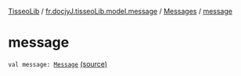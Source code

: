 [TisseoLib](../../index.md) / [fr.docjyJ.tisseoLib.model.message](../index.md) / [Messages](index.md) / [message](./message.md)

# message

`val message: `[`Message`](../-message/index.md) [(source)](https://github.com/docjyJ/TisseoLib/tree/master/src/main/kotlin/fr/docjyJ/tisseoLib/model/message/Messages.kt#L7)